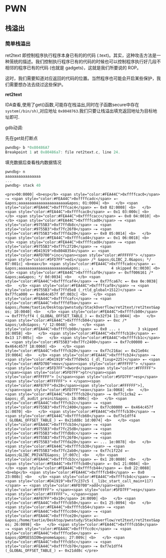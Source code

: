 # PWN

## 栈溢出

### 简单栈溢出

ret2text 即控制程序执行程序本身已有的的代码 (.text)。其实，这种攻击方法是一种笼统的描述。我们控制执行程序已有的代码的时候也可以控制程序执行好几段不相邻的程序已有的代码 (也就是 gadgets)，这就是我们所要说的 ROP。

这时，我们需要知道对应返回的代码的位置。当然程序也可能会开启某些保护，我们需要想办法去绕过这些保护。

**ret2text**

IDA查看,使用了get()函数,可能存在栈溢出,同时在子函数secure中存在 `system(/bin/sh)`,对应地址 `0x8048763`.我们只要让栈溢出填充返回地址为目标地址即可.

gdb动调:

先在get处打断点

```c
pwndbg> b *0x80486A7
Breakpoint 1 at 0x80486a7: file ret2text.c, line 24.
```

填充数据后查看栈内数据情况

```c
pwndbg> n
aaaaaaaaaaaaaaaa
...
pwndbg> stack 40

```

`<pre>00:0000│ <b>esp</b> <span style="color:#FEA44C">0xffffcac0</span> —▸ <span style="color:#FEA44C">0xffffcadc</span> ◂— &apos;aaaaaaaaaaaaaaaaaaaaaa&apos; 01:0004│ <b>   </b> <span style="color:#FEA44C">0xffffcac4</span> ◂— 0x0 02:0008│ <b>   </b> <span style="color:#FEA44C">0xffffcac8</span> ◂— 0x1 03:000c│ <b>   </b> <span style="color:#FEA44C">0xffffcacc</span> ◂— 0x0 04:0010│ <b>   </b> <span style="color:#FEA44C">0xffffcad0</span> —▸ <span style="color:#9755B3">0xf7ffdb8c</span> —▸ <span style="color:#9755B3">0xf7fc26f0</span> —▸ <span style="color:#9755B3">0xf7ffda20</span> ◂— 0x0 05:0014│ <b>   </b> <span style="color:#FEA44C">0xffffcad4</span> ◂— 0x1 06:0018│ <b>   </b> <span style="color:#FEA44C">0xffffcad8</span> —▸ <span style="color:#9755B3">0xf7fc2720</span> —▸ <span style="color:#D41919">0x8048354</span> ◂— <span style="color:#AFD700">inc</span><span style="color:#FFFFFF"> </span><span style="color:#5FD7FF">edi</span> /* &apos;GLIBC_2.0&apos; */ 07:001c│ <b>eax</b> <span style="color:#FEA44C">0xffffcadc</span> ◂— &apos;aaaaaaaaaaaaaaaaaaaaaa&apos; ... ↓        4 skipped 0c:0030│ <b>   </b> <span style="color:#FEA44C">0xffffcaf0</span> ◂— 0xff006161 /* &apos;aa&apos; */ 0d:0034│ <b>   </b> <span style="color:#FEA44C">0xffffcaf4</span> —▸ 0xf7fca67c ◂— 0xe 0e:0038│ <b>   </b> <span style="color:#FEA44C">0xffffcaf8</span> —▸ <span style="color:#9755B3">0xf7ffd5e8 (_rtld_global+1512)</span> —▸ 0xf7fca000 ◂— 0x464c457f 0f:003c│ <b>   </b> <span style="color:#FEA44C">0xffffcafc</span> —▸ <span style="color:#FEA44C">0xffffdfba</span> ◂— &apos;/home/taotie/Desktop/pwnstudy/StackOverflow/ret2text/ret2text&apos; 10:0040│ <b>   </b> <span style="color:#FEA44C">0xffffcb00</span> —▸ 0xf7ffcff4 (_GLOBAL_OFFSET_TABLE_) ◂— 0x32f34 11:0044│ <b>   </b> <span style="color:#FEA44C">0xffffcb04</span> ◂— 0xc /* &apos;\x0c&apos; */ 12:0048│ <b>   </b> <span style="color:#FEA44C">0xffffcb08</span> ◂— 0x0 ... ↓        3 skipped 16:0058│ <b>   </b> <span style="color:#FEA44C">0xffffcb18</span> ◂— 0x13 17:005c│ <b>   </b> <span style="color:#FEA44C">0xffffcb1c</span> —▸ <span style="color:#9755B3">0xf7fc2400</span> —▸ 0xf7c00000 ◂— 0x464c457f 18:0060│ <b>   </b> <span style="color:#FEA44C">0xffffcb20</span> —▸ 0xf7c216ac ◂— 0x21e04c 19:0064│ <b>   </b> <span style="color:#FEA44C">0xffffcb24</span> —▸ <span style="color:#D41919">0xf7fd9e51 (_dl_fixup+225)</span> ◂— <span style="color:#AFD700">mov</span><span style="color:#FFFFFF"> </span><span style="color:#5FD7FF">dword</span><span style="color:#FFFFFF"> </span><span style="color:#5FD7FF">ptr</span><span style="color:#FFFFFF"> [</span><span style="color:#5FD7FF">esp</span><span style="color:#FFFFFF"> + </span><span style="color:#AF87FF">0x28</span><span style="color:#FFFFFF">], </span><span style="color:#5FD7FF">eax</span> 1a:0068│ <b>   </b> <span style="color:#FEA44C">0xffffcb28</span> —▸ 0xf7c1c9a2 ◂— &apos;_dl_audit_preinit&apos; 1b:006c│ <b>   </b> <span style="color:#FEA44C">0xffffcb2c</span> —▸ <span style="color:#9755B3">0xf7fc2400</span> —▸ 0xf7c00000 ◂— 0x464c457f 1c:0070│ <b>   </b> <span style="color:#FEA44C">0xffffcb30</span> —▸ <span style="color:#FEA44C">0xffffcb60</span> —▸ 0xf7e1dff4 (_GLOBAL_OFFSET_TABLE_) ◂— 0x21dd8c 1d:0074│ <b>   </b> <span style="color:#FEA44C">0xffffcb34</span> —▸ <span style="color:#9755B3">0xf7fc25d8</span> —▸ <span style="color:#9755B3">0xf7ffdb8c</span> —▸ <span style="color:#9755B3">0xf7fc26f0</span> —▸ <span style="color:#9755B3">0xf7ffda20</span> ◂— ... 1e:0078│ <b>   </b> <span style="color:#FEA44C">0xffffcb38</span> —▸ <span style="color:#9755B3">0xf7fc2ab0</span> —▸ 0xf7c1f22d ◂— &apos;GLIBC_PRIVATE&apos; 1f:007c│ <b>   </b> <span style="color:#FEA44C">0xffffcb3c</span> ◂— 0x1 20:0080│ <b>   </b> <span style="color:#FEA44C">0xffffcb40</span> ◂— 0x1 21:0084│ <b>   </b> <span style="color:#FEA44C">0xffffcb44</span> ◂— 0x0 22:0088│ <b>ebp</b> <span style="color:#FEA44C">0xffffcb48</span> ◂— 0x0 23:008c│ <b>   </b> <span style="color:#FEA44C">0xffffcb4c</span> —▸ <span style="color:#D41919">0xf7c237c5 (__libc_start_call_main+117)</span> ◂— <span style="color:#AFD700">add</span><span style="color:#FFFFFF"> </span><span style="color:#5FD7FF">esp</span><span style="color:#FFFFFF">, </span><span style="color:#AF87FF">0x10</span> 24:0090│ <b>   </b> <span style="color:#FEA44C">0xffffcb50</span> ◂— 0x1 25:0094│ <b>   </b> <span style="color:#FEA44C">0xffffcb54</span> —▸ <span style="color:#FEA44C">0xffffcc04</span> —▸ <span style="color:#FEA44C">0xffffce20</span> ◂— &apos;/home/taotie/Desktop/pwnstudy/StackOverflow/ret2text/ret2text&apos; 26:0098│ <b>   </b> <span style="color:#FEA44C">0xffffcb58</span> —▸ <span style="color:#FEA44C">0xffffcc0c</span> —▸ <span style="color:#FEA44C">0xffffce5e</span> ◂— &apos;GDMSESSION=gnome&apos; 27:009c│ <b>   </b> <span style="color:#FEA44C">0xffffcb5c</span> —▸ <span style="color:#FEA44C">0xffffcb70</span> —▸ 0xf7e1dff4 (_GLOBAL_OFFSET_TABLE_) ◂— 0x21dd8c </pre>`
